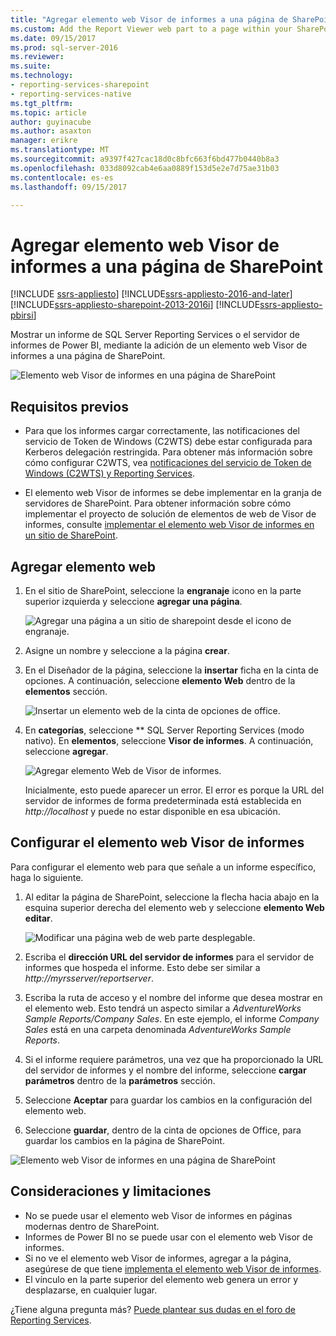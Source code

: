 ```yaml
---
title: "Agregar elemento web Visor de informes a una página de SharePoint | Documentos de Microsoft"
ms.custom: Add the Report Viewer web part to a page within your SharePoint site.
ms.date: 09/15/2017
ms.prod: sql-server-2016
ms.reviewer: 
ms.suite: 
ms.technology:
- reporting-services-sharepoint
- reporting-services-native
ms.tgt_pltfrm: 
ms.topic: article
author: guyinacube
ms.author: asaxton
manager: erikre
ms.translationtype: MT
ms.sourcegitcommit: a9397f427cac18d0c8bfc663f6bd477b0440b8a3
ms.openlocfilehash: 033d8092cab4e6aa0889f153d5e2e7d75ae31b03
ms.contentlocale: es-es
ms.lasthandoff: 09/15/2017

---
```


# <a name="add-report-viewer-web-part-to-a-sharepoint-page"></a>Agregar elemento web Visor de informes a una página de SharePoint

[!INCLUDE [ssrs-appliesto](../../includes/ssrs-appliesto.md)] [!INCLUDE[ssrs-appliesto-2016-and-later](../../includes/ssrs-appliesto-2016-and-later.md)] [!INCLUDE[ssrs-appliesto-sharepoint-2013-2016i](../../includes/ssrs-appliesto-sharepoint-2013-2016.md)] [!INCLUDE[ssrs-appliesto-pbirsi](../../includes/ssrs-appliesto-pbirs.md)]

Mostrar un informe de SQL Server Reporting Services o el servidor de informes de Power BI, mediante la adición de un elemento web Visor de informes a una página de SharePoint.

![Elemento web Visor de informes en una página de SharePoint](media/sharepoint-report-viewer-web-part-on-page.png)

## <a name="prerequisites"></a>Requisitos previos

* Para que los informes cargar correctamente, las notificaciones del servicio de Token de Windows (C2WTS) debe estar configurada para Kerberos delegación restringida. Para obtener más información sobre cómo configurar C2WTS, vea [notificaciones del servicio de Token de Windows (C2WTS) y Reporting Services](../install-windows/claims-to-windows-token-service-c2wts-and-reporting-services.md).

* El elemento web Visor de informes se debe implementar en la granja de servidores de SharePoint. Para obtener información sobre cómo implementar el proyecto de solución de elementos de web de Visor de informes, consulte [implementar el elemento web Visor de informes en un sitio de SharePoint](deploy-report-viewer-web-part.md).

## <a name="add-web-part"></a>Agregar elemento web

1. En el sitio de SharePoint, seleccione la **engranaje** icono en la parte superior izquierda y seleccione **agregar una página**.

    ![Agregar una página a un sitio de sharepoint desde el icono de engranaje.](media/sharepoint-add-a-page.png)

2. Asigne un nombre y seleccione a la página **crear**.

3. En el Diseñador de la página, seleccione la **insertar** ficha en la cinta de opciones. A continuación, seleccione **elemento Web** dentro de la **elementos** sección.

    ![Insertar un elemento web de la cinta de opciones de office.](media/sharepoint-insert-web-part.png)

4. En **categorías**, seleccione ** SQL Server Reporting Services (modo nativo). En **elementos**, seleccione **Visor de informes**. A continuación, seleccione **agregar**.

    ![Agregar elemento Web de Visor de informes.](media/sharepoint-report-viewer-web-part.png)

    Inicialmente, esto puede aparecer un error. El error es porque la URL del servidor de informes de forma predeterminada está establecida en *http://localhost* y puede no estar disponible en esa ubicación.

## <a name="configure-the-report-viewer-web-part"></a>Configurar el elemento web Visor de informes

Para configurar el elemento web para que señale a un informe específico, haga lo siguiente.

1. Al editar la página de SharePoint, seleccione la flecha hacia abajo en la esquina superior derecha del elemento web y seleccione **elemento Web editar**.

    ![Modificar una página web de web parte desplegable.](media/sharepoint-edit-web-part.png)

2. Escriba el **dirección URL del servidor de informes** para el servidor de informes que hospeda el informe. Esto debe ser similar a *http://myrsserver/reportserver*.

3. Escriba la ruta de acceso y el nombre del informe que desea mostrar en el elemento web. Esto tendrá un aspecto similar a *AdventureWorks Sample Reports/Company Sales*. En este ejemplo, el informe *Company Sales* está en una carpeta denominada *AdventureWorks Sample Reports*.

4. Si el informe requiere parámetros, una vez que ha proporcionado la URL del servidor de informes y el nombre del informe, seleccione **cargar parámetros** dentro de la **parámetros** sección.

5. Seleccione **Aceptar** para guardar los cambios en la configuración del elemento web.

6. Seleccione **guardar**, dentro de la cinta de opciones de Office, para guardar los cambios en la página de SharePoint.

![Elemento web Visor de informes en una página de SharePoint](media/sharepoint-report-viewer-web-part-on-page.png)

## <a name="considerations-and-limitations"></a>Consideraciones y limitaciones

* No se puede usar el elemento web Visor de informes en páginas modernas dentro de SharePoint.
* Informes de Power BI no se puede usar con el elemento web Visor de informes.
* Si no ve el elemento web Visor de informes, agregar a la página, asegúrese de que tiene [implementa el elemento web Visor de informes](deploy-report-viewer-web-part.md).
* El vínculo en la parte superior del elemento web genera un error y desplazarse, en cualquier lugar.

¿Tiene alguna pregunta más? [Puede plantear sus dudas en el foro de Reporting Services](http://go.microsoft.com/fwlink/?LinkId=620231).
